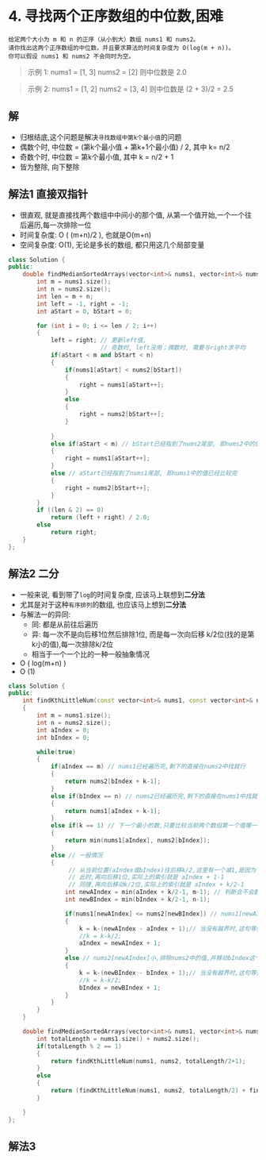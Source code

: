 # 4. 寻找两个正序数组的中位数,困难

	给定两个大小为 m 和 n 的正序（从小到大）数组 nums1 和 nums2。
	请你找出这两个正序数组的中位数，并且要求算法的时间复杂度为 O(log(m + n))。
	你可以假设 nums1 和 nums2 不会同时为空。

> 示例 1:
> nums1 = [1, 3]
> nums2 = [2]
> 则中位数是 2.0

> 示例 2:
> nums1 = [1, 2]
> nums2 = [3, 4]
> 则中位数是 (2 + 3)/2 = 2.5


## 解
- 归根结底,这个问题是解决`寻找数组中第k个最小值`的问题
- 偶数个时, 中位数 = (第k个最小值 + 第k+1个最小值) / 2, 其中 k= n/2
- 奇数个时, 中位数 = 第k个最小值, 其中 k = n/2 + 1
- 皆为整除, 向下整除

## 解法1 直接双指针
- 很直观, 就是直接找两个数组中中间小的那个值, 从第一个值开始,一个一个往后遍历,每一次排除一位
- 时间复杂度: O ( (m+n)/2 ), 也就是O(m+n)
- 空间复杂度: O(1), 无论是多长的数组, 都只用这几个局部变量
``` cpp
class Solution {
public:
    double findMedianSortedArrays(vector<int>& nums1, vector<int>& nums2) {
        int m = nums1.size();
        int n = nums2.size();
        int len = m + n;
        int left = -1, right = -1;
        int aStart = 0, bStart = 0;

        for (int i = 0; i <= len / 2; i++) 
        {
            left = right; // 更新left值,
				          // 奇数时, left没用；偶数时, 需要与right求平均
            if(aStart < m and bStart < n)
            {
                if(nums1[aStart] < nums2[bStart])
                {
                    right = nums1[aStart++];
                }
                else
                {
                    right = nums2[bStart++];
                }
                    
            }
            else if(aStart < m) // bStart已经指到了nums2尾部, 即nums2中的值已经比较完
            {
                right = nums1[aStart++];
            }
            else // aStart已经指到了nums1尾部, 即nums1中的值已经比较完
            {
                right = nums2[bStart++];
            }
        }
        if ((len & 2) == 0)
            return (left + right) / 2.0;
        else
            return right;
    }
};

```
## 解法2 二分
- 一般来说, 看到带了`log`的时间复杂度, 应该马上联想到**二分法**
- 尤其是对于这种`有序排列`的数组, 也应该马上想到**二分法**
- 与解法一的异同:
	- 同: 都是从前往后遍历
	- 异: 每一次不是向后移1位然后排除1位, 而是每一次向后移 k/2位(找的是第k小的值),每一次排除k/2位
	- 相当于一个一个比的一种一般抽象情况
- O ( log(m+n) )
- O (1)
``` cpp
class Solution {
public:
    int findKthLittleNum(const vector<int>& nums1, const vector<int>& nums2, int k)
    {
        int m = nums1.size();
        int n = nums2.size();
        int aIndex = 0;
        int bIndex = 0;

        while(true)
        {
            if(aIndex == m) // nums1已经遍历完,剩下的直接在nums2中找就行
            {
                return nums2[bIndex + k-1];
            }
            else if(bIndex == n) // nums2已经遍历完,剩下的直接在nums1中找就行
            {
                return nums1[aIndex + k-1];
            }
            else if(k == 1) // 下一个最小的数,只要比较当前两个数组第一个值哪一个小就行了
            {
                return min(nums1[aIndex], nums2[bIndex]);
            }
            else // 一般情况
            {
                 // 从当前位置(aIndex或bIndex)往后移k/2,这里有一个减1,是因为下面的aIndex或bIndex已经加1了,即已经向后移了一位
                 // 此时,再向后移1位,实际上的索引就是 aIndex + 1-1
                 // 同理,再向后移动k/2位,实际上的索引就是 aIndex + k/2-1
                int newAIndex = min(aIndex + k/2-1, m-1); // 判断会不会数组越界
                int newBIndex = min(bIndex + k/2-1, n-1);

                if(nums1[newAIndex] <= nums2[newBIndex]) // nums1[newAIndex]小,排除nums1中k/2个值,并移动aIndex这个指针
                {
                    k = k-(newAIndex - aIndex + 1);// 当没有越界时,这句等价与 k = k-k/2,因为newAIndex = aIndex + k/2-1
                    //k = k-k/2;
                    aIndex = newAIndex + 1;
                }
                else // nums2[newAIndex]小,排除nums2中的值,并移动bIndex这个指针
                {
                    k = k-(newBIndex - bIndex + 1);// 当没有越界时,这句等价与 k = k-k/2,,因为newBIndex = bIndex + k/2-1
                    //k = k-k/2;
                    bIndex = newBIndex + 1;
                }
            }
        }
    }

    double findMedianSortedArrays(vector<int>& nums1, vector<int>& nums2) {
        int totalLength = nums1.size() + nums2.size();
        if(totalLength % 2 == 1)
        {
            return findKthLittleNum(nums1, nums2, totalLength/2+1);
        }
        else
        {
            return (findKthLittleNum(nums1, nums2, totalLength/2) + findKthLittleNum(nums1, nums2, totalLength/2+1)) / 2.0;
        }

    }
};
```

## 解法3
